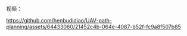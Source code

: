 视频：


https://github.com/henbudidiao/UAV-path-planning/assets/64433060/21452c4b-064e-4087-b52f-fc9a8f507b85

